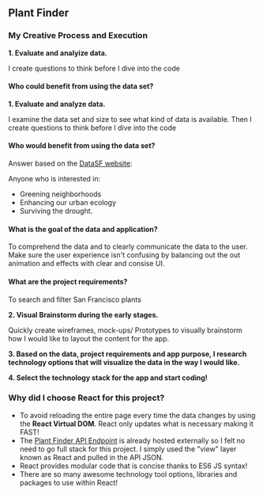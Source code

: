 
## Plant Finder

<h3>My Creative Process and Execution</h3>

<strong>1. Evaluate and analyize data.</strong>

<p>I create questions to think before I dive into the code</p>

<h4>Who could benefit from using the data set?</h4>
<strong>1. Evaluate and analyze data.</strong>

<p>I examine the data set and size to see what kind of data is available. Then I create questions to think before I dive into the code</p>

<h4>Who would benefit from using the data set?</h4>

Answer based on the <a href="https://data.sfgov.org/Energy-and-Environment/San-Francisco-Plant-Finder-Data/vmnk-skih" target="_blank">DataSF website</a>: 

Anyone who is interested in:
- Greening neighborhoods 
- Enhancing our urban ecology
- Surviving the drought.


<h4>What is the goal of the data and application?</h4>

<p>To comprehend the data and to clearly communicate the data to the user. Make sure the user experience isn't confusing by balancing out the out animation and effects with clear and consise UI.</p>

<h4>What are the project requirements?</h4>

To search and filter San Francisco plants


<strong>2. Visual Brainstorm during the early stages.</strong>

<p>Quickly create wireframes, mock-ups/ Prototypes to visually brainstorm how I would like to layout the content for the app.</p>

<strong>3. Based on the data, project requirements and app purpose, I research technology options that will visualize the data in the way I would like.</strong>

<strong>4. Select the technology stack for the app and start coding!</strong>

<h3>Why did I choose React for this project?</h3>

<ul>

<li>To avoid reloading the entire page every time the data changes by using the <strong>React Virtual DOM</strong>. React only updates what is necessary making it FAST!</li>

<li>The <a href="https://data.sfgov.org/resource/">Plant Finder API Endpoint</a> is already hosted externally so I felt no need to go full stack for this project. I simply used the "view" layer known as React and pulled in the API JSON.</li>

<li>React provides modular code that is concise thanks to ES6 JS syntax!</li>

<li>There are so many awesome technology tool options, libraries and packages to use within React!</li>

</ul>


